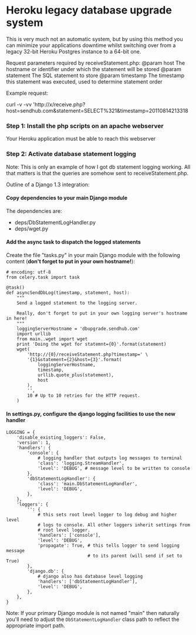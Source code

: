 # Heroku legacy database upgrade system #

This is very much not an automatic system, but by using this method you can minimize your applications downtime whilst switching over from a legacy 32-bit Heroku Postgres instance to a 64-bit one.


Request parameters required by receiveStatement.php:
@param host The hostname or identifier under which the statement will be stored
@param statement The SQL statement to store
@param timestamp The timestamp this statement was executed, used to determine statement order

Example request:

curl -v -vv 'http://x/receive.php?host=sendhub.com&statement=SELECT%321&timestamp=20110814213318


### Step 1: Install the php scripts on an apache webserver ###
Your Heroku application must be able to reach this webserver

### Step 2: Activate database statement logging ###

Note: This is only an example of how I got db statement logging working. All that matters is that the queries are somehow sent to receiveStatement.php.

Outline of a Django 1.3 integration:

#### Copy dependencies to your main Django module ####
The dependencies are:

-   deps/DbStatementLogHandler.py
-   deps/wget.py

#### Add the async task to dispatch the logged statements ####
Create the file "tasks.py" in your main Django module with the following content (__don't forget to put in your own hostname!__):

    # encoding: utf-8
    from celery.task import task

    @task()
    def asyncSendDbLog(timestamp, statement, host):
        """
        Send a logged statement to the logging server.

        Really, don't forget to put in your own logging server's hostname in here!
        """
        loggingServerHostname = 'dbupgrade.sendhub.com'
        import urllib
        from main..wget import wget
        print 'Doing the wget for statemnt={0}'.format(statement)
        wget(
            'http://{0}/receiveStatement.php?timestamp=' \
            '{1}&statement={2}&host={3}'.format(
                loggingServerHostname,
                timestamp,
                urllib.quote_plus(statement),
                host
            ),  
            '', 
            10 # Up to 10 retries for the HTTP request.
        )

#### In settings.py, configure the django logging facilities to use the new handler ####
    LOGGING = {
        'disable_existing_loggers': False,
        'version': 1,
        'handlers': {
            'console': {
                # logging handler that outputs log messages to terminal
                'class': 'logging.StreamHandler',
                'level': 'DEBUG', # message level to be written to console
            },  
            'dbStatementLogHandler': {
                'class': 'main.DbStatementLogHandler',
                'level': 'DEBUG',
            },  
        },  
        'loggers': {
            '': {
                # this sets root level logger to log debug and higher level
                # logs to console. All other loggers inherit settings from
                # root level logger.
                'handlers': ['console'],
                'level': 'DEBUG',
                'propagate': True, # this tells logger to send logging message
                                   # to its parent (will send if set to True)
            },  
            'django.db': {
                # django also has database level logging
                'handlers': ['dbStatementLogHandler'],
                'level': 'DEBUG',
            },  
        },  
    }

Note: If your primary Django module is not named "main" then naturally you'll need to adjust the `DbStatementLogHandler` class path to reflect the appropriate import path.

### 

